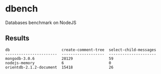 # dbench
Databases benchmark on NodeJS

## Results

```
db                       create-comment-tree  select-child-messages
-----------------------  -------------------  ---------------------
mongodb-3.0.6            28129                59
nodejs-memory            6                    0
orientdb-2.1.2-document  15418                26
```
